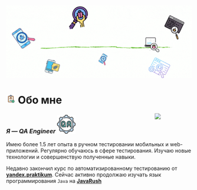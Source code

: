 <p align="center">
    <img title="Hi!" src="attachments/gif/hello_header0.gif">
</p>

# <img width="5%" title="About me" src="attachments/images/about_me.png"> Обо мне

<img align="right" width="20%" src="attachments/images/ga.png">

### _Я — QA Engineer_ <img width="10%" src="attachments/images/qa_about_me.png">
<p align="left">
Имею более 1.5 лет опыта в ручном тестировании мобильных и web-приложений. Регулярно обучаюсь в сфере тестирования. Изучаю новые технологии и совершенствую полученные навыки.

Недавно закончил курс по автоматизированному тестированию от [**yandex.praktikum**](https://practicum.yandex.ru/qa-automation-engineer-java/). Сейчас активно продолжаю изучать язык программирования <code>Java</code> на [**JavaRush**](https://javarush.com/quests)
</p>
